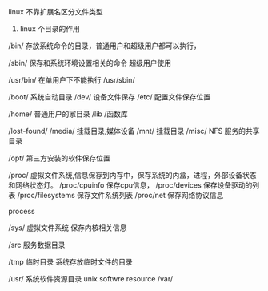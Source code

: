 linux 不靠扩展名区分文件类型


1. linux 个目录的作用

/bin/ 存放系统命令的目录，普通用户和超级用户都可以执行，

/sbin/ 保存和系统环境设置相关的命令 超级用户使用

/usr/bin/ 在单用户下不能执行
/usr/sbin/

/boot/ 系统自动目录
/dev/ 设备文件保存
/etc/ 配置文件保存位置



/home/ 普通用户的家目录
/lib /函数库

/lost-found/
/media/ 挂载目录,媒体设备
/mnt/ 挂载目录
/misc/ NFS 服务的共享目录

/opt/ 第三方安装的软件保存位置

/proc/ 虚拟文件系统,信息保存到内存中，保存系统的内盒，进程，外部设备状态和网络状态灯。 /proc/cpuinfo 保存cpu信息， /proc/devices 保存设备驱动的列表 /proc/filesystems 保存文件系统列表 /proc/net 保存网络协议信息

process

/sys/ 虚拟文件系统 保存内核相关信息

/src 服务数据目录

/tmp 临时目录 系统存放临时文件的目录

/usr/ 系统软件资源目录 unix softwre resource 
/var/






